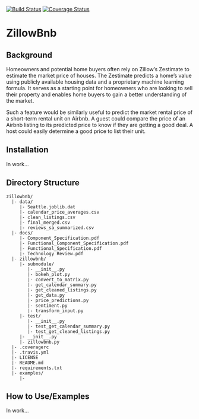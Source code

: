 [![Build Status](https://travis-ci.org/mag3141592/Final515Project.svg?branch=master)](https://travis-ci.org/mag3141592/Final515Project)
[![Coverage Status](https://coveralls.io/repos/github/mag3141592/Final515Project/badge.svg?branch=master)](https://coveralls.io/github/mag3141592/Final515Project?branch=master)

# ZillowBnb

## Background
Homeowners and potential home buyers often rely on Zillow’s Zestimate to estimate the market price of houses. The Zestimate predicts a home’s value using publicly available housing data and a proprietary machine learning formula. It serves as a starting point for homeowners who are looking to sell their property and enables home buyers to gain a better understanding of the market.

Such a feature would be similarly useful to predict the market rental price of a short-term rental unit on Airbnb.  A guest could compare the price of an Airbnb listing to its predicted price to know if they are getting a good deal. A host could easily determine a good price to list their unit.

## Installation
In work...

## Directory Structure
```
zillowbnb/
  |- data/
     |- Seattle.joblib.dat
     |- calendar_price_averages.csv
     |- clean_listings.csv
     |- final_merged.csv
     |- reviews_sa_summarized.csv
  |- docs/
     |- Component_Specification.pdf
     |- Functional_Component_Specification.pdf
     |- Functional_Specification.pdf
     |- Technology Review.pdf
  |- zillowbnb/
     |- submodule/
        |- __init__.py
        |- bokeh_plot.py
        |- convert_to_matrix.py
        |- get_calendar_summary.py
        |- get_cleaned_listings.py
        |- get_data.py
        |- price_predictions.py
        |- sentiment.py
        |- transform_input.py
     |- test/
        |- __init__.py
        |- test_get_calendar_summary.py
        |- test_get_cleaned_listings.py
     |- __init__.py
     |- zillowbnb.py
  |- .coveragerc
  |- .travis.yml
  |- LICENSE
  |- README.md
  |- requirements.txt
  |- examples/
     |-
```
## How to Use/Examples
In work...
